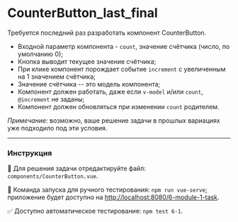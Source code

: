 # CounterButton_last_final

Требуется последний раз разработать компонент CounterButton.

- Входной параметр компонента - `count`, значение счётчика (число, по умолчанию 0);
- Кнопка выводит текущее значение счётчика;
- При клике компонент порождает событие `increment` с увеличенным на 1 значением счётчика;
- Значение счётчика -- это модель компонента;
- Компонент должен работать, даже если `v-model` и/или `count`, `@increment` не заданы;
- Компонент должен обновляться при изменении `count` родителем.

*Примечание:* возможно, ваше решение задачи в прошлых вариациях уже подходило под эти условия. 

---

### Инструкция

📝 Для решения задачи отредактируйте файл: `components/CounterButton.vue`.

🚀 Команда запуска для ручного тестирования: `npm run vue-serve`;<br>
приложение будет доступно на [http://localhost:8080/6-module-1-task](http://localhost:8080/6-module-1-task).

✅ Доступно автоматическое тестирование: `npm test 6-1`.
